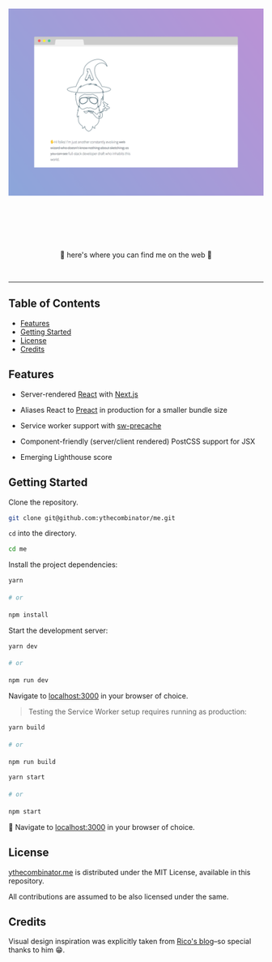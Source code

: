 <h1 align="center">
	<img src="docs/img/banner.png" alt="It's me, matt!" width="800px">
	<br>
	<br>
</h1>

<br>
<br>

<p align="center">
	🎇 here's where you can find me on the web 🎇
</p>

<br>

---

## Table of Contents

<!-- DO NOT EDIT THE COMMENTS BELOW -->

<!-- toc -->

- [Features](#features)
- [Getting Started](#getting-started)
- [License](#license)
- [Credits](#credits)

<!-- tocstop -->

## Features

- Server-rendered [React](https://facebook.github.io/react/) with [Next.js](https://github.com/zeit/next.js/)

- Aliases React to [Preact](https://preactjs.com/) in production for a smaller bundle size

- Service worker support with [sw-precache](https://github.com/GoogleChrome/sw-precache)

- Component-friendly (server/client rendered) PostCSS support for JSX

- Emerging Lighthouse score

## Getting Started

Clone the repository.

```sh
git clone git@github.com:ythecombinator/me.git
```

`cd` into the directory.

```sh
cd me
```

Install the project dependencies:

```sh
yarn

# or

npm install
```

Start the development server:

```sh
yarn dev

# or

npm run dev
```

Navigate to [localhost:3000](http://localhost:3000) in your browser of choice.

> Testing the Service Worker setup requires running as production:

```sh
yarn build

# or

npm run build
```

```sh
yarn start

# or

npm start
```

🚀 Navigate to [localhost:3000](http://localhost:3000) in your browser of choice.

## License

[ythecombinator.me](https://github.com/ythecombinator/me) is distributed under
the MIT License, available in this repository.

All contributions are assumed to
be also licensed under the same.

## Credits

Visual design inspiration was explicitly taken from [Rico's blog](https://github.com/rstacruz/rstacruz.github.io)–so special thanks to him 😁.
